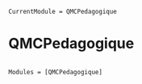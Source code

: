```@meta
CurrentModule = QMCPedagogique
```

# QMCPedagogique

```@index
```

```@autodocs
Modules = [QMCPedagogique]
```
